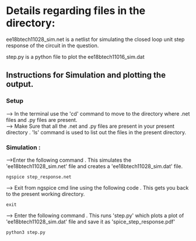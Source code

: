  # Details regarding files in the directory:
 ee18btech11028_sim.net is a netlist for simulating the closed loop unit step response of the circuit in the question. 
 
 step.py is a python file to plot the ee18btech11016_sim.dat  
 
 ## Instructions for Simulation and plotting the output.
 
 ### Setup
 --> In the terminal use the 'cd' command to move to the directory where .net files and .py files are present.  
 --> Make Sure that all the .net and .py files are present in your present directory . 'ls' command is used to list out the files in the present directory.
 
 
 ### Simulation : 
 -->Enter the following command . This simulates the 'ee18btech11028_sim.net' file and creates a 'ee18btech11028_sim.dat' file.
 ``` 
ngspice step_response.net
```

--> Exit from ngspice cmd line using the following code . This gets you back to the present working directory.
 ``` 
exit
```

--> Enter the following command . This runs  'step.py'  which plots a plot of 'ee18btech11028_sim.dat' file
and save it as 'spice_step_response.pdf'
``` 
python3 step.py
```
